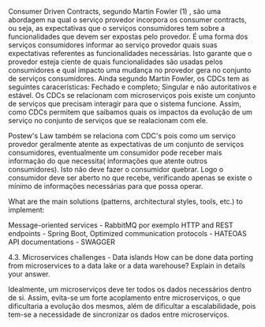 Consumer Driven Contracts, segundo Martin Fowler (1) , são uma abordagem na qual o serviço provedor incorpora os consumer contracts, ou seja, as expectativas que o serviços consumidores tem sobre a funcionalidades que devem ser expostas pelo provedor. É uma forma dos serviços consumidores informar ao serviço provedor quais suas expectativas referentes as funcionalidades necessárias.
Isto garante que o provedor esteja ciente de quais funcionalidades são usadas pelos consumidores e qual impacto uma mudança no provedor gera no conjunto de serviços consumidores. 
Ainda segundo Martin Fowler, os CDCs tem as seguintes caracerísticas:
Fechado e completo; Singular e não autoritativos e estável.
Os CDCs se relacionam com microserviços pois existe um conjunto de serviços que precisam interagir para que o sistema funcione. Assim, como CDCs permitem que saibamos quais os impactos da evolução de um serviço no conjunto de serviços que se realacionam com ele.  

Postew's Law também se relaciona com CDC's pois como um serviço provedor geralmente atente as expectativas de um conjunto de serviços consumidores, eventualmente um consumidor pode receber mais informação do que necessita( informações que atente outros consumidores). Isto não deve fazer o consumidor quebrar. Logo o consumidor deve ser aberto no que recebe, verificando apenas se existe o mínimo de informações necessárias para que possa operar.

What are the main solutions (patterns, architectural styles, tools, etc.) to implement:

Message-oriented services - RabbitMQ por exemplo
HTTP and REST endpoints - Spring Boot,
Optimized communication protocols - HATEOAS
API documentations - SWAGGER


4.3. Microservices challenges - Data islands
How can be done data porting from microservices to a data lake or a data warehouse? Explain in details your answer.

Idealmente, um microserviços deve ter todos os dados necessários dentro de si. Assim, evita-se um forte acoplamento entre microserviços, o que dificultaria a evolução dos mesmos, além de dificultar a escalabilidade, pois tem-se a necessidade de sincronizar os dados entre microserviços.







